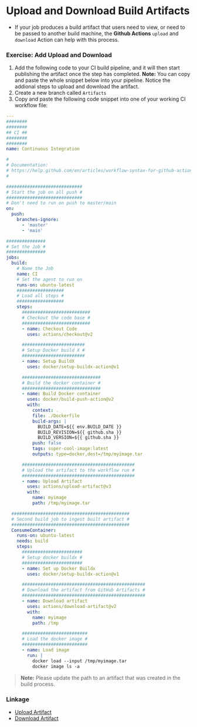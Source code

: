 # Upload and Download Build Artifacts

- If your job produces a build artifact that users need to view, or need to be
  passed to another build machine, the **Github Actions** `upload` and
  `download` Action can help with this process.

### Exercise: Add Upload and Download

1. Add the following code to your CI build pipeline, and it will then start
   publishing the artifact once the step has completed. **Note:** You can copy
   and paste the whole snippet below into your pipeline. Notice the addional
   steps to upload and download the artifact.
1. Create a new branch called `Artifacts`
1. Copy and paste the following code snippet into one of your working CI
   workflow file:

```yaml
---
########
########
## CI ##
########
########
name: Continuous Integration

#
# Documentation:
# https://help.github.com/en/articles/workflow-syntax-for-github-actions
#

#############################
# Start the job on all push #
#############################
# Don't need to run on push to master/main
on:
  push:
    branches-ignore:
      - 'master'
      - 'main'

###############
# Set the Job #
###############
jobs:
  build:
    # Name the Job
    name: CI
    # Set the agent to run on
    runs-on: ubuntu-latest
    ##################
    # Load all steps #
    ##################
    steps:
      ##########################
      # Checkout the code base #
      ##########################
      - name: Checkout Code
        uses: actions/checkout@v2

      ########################
      # Setup Docker build X #
      ########################
      - name: Setup BuildX
        uses: docker/setup-buildx-action@v1

      ##############################
      # Build the docker container #
      ##############################
      - name: Build Docker container
        uses: docker/build-push-action@v2
        with:
          context: .
          file: ./Dockerfile
          build-args: |
            BUILD_DATE=${{ env.BUILD_DATE }}
            BUILD_REVISION=${{ github.sha }}
            BUILD_VERSION=${{ github.sha }}
          push: false
          tags: super-cool-image:latest
          outputs: type=docker,dest=/tmp/myimage.tar

      ###########################################
      # Upload the artifact to the workflow run #
      ###########################################
      - name: Upload Artifact
        uses: actions/upload-artifact@v3
        with:
          name: myimage
          path: /tmp/myimage.tar

  #############################################
  # Second build job to ingest built artifact #
  #############################################
  ConsumeContainer:
    runs-on: ubuntu-latest
    needs: build
    steps:
      #######################
      # Setup docker buildx #
      #######################
      - name: Set up Docker Buildx
        uses: docker/setup-buildx-action@v1

      ###############################################
      # Download the artifact from GitHub Artifacts #
      ###############################################
      - name: Download artifact
        uses: actions/download-artifact@v2
        with:
          name: myimage
          path: /tmp

      #########################
      # Load the docker image #
      #########################
      - name: Load image
        run: |
          docker load --input /tmp/myimage.tar
          docker image ls -a
```

> **Note:** Please update the path to an artifact that was created in the build
> process.

### Linkage

- [Upload Artifact](https://github.com/actions/upload-artifact)
- [Download Artifact](https://github.com/actions/download-artifact)
